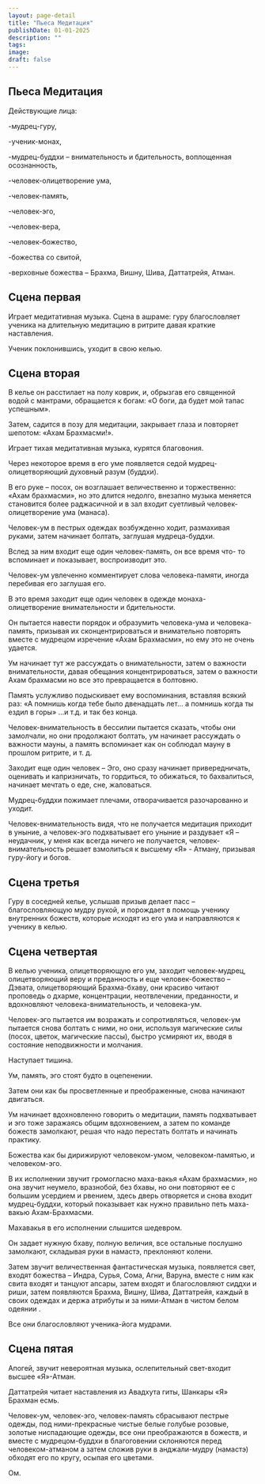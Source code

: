 ```yaml
---
layout: page-detail
title: "Пьеса Медитация"
publishDate: 01-01-2025
description: ""
tags:
image:
draft: false
---
```


## Пьеса Медитация
Действующие лица:

\-мудрец-гуру,

\-ученик-монах,

\-мудрец-буддхи – внимательность и бдительность, воплощенная осознанность,

\-человек-олицетворение ума,

\-человек-память,

\-человек-эго,

\-человек-вера,

\-человек-божество,

\-божества со свитой,

\-верховные божества – Брахма, Вишну, Шива, Даттатрейя, Атман.

## Сцена первая
Играет медитативная музыка. Сцена в ашраме: гуру благословляет ученика на длительную медитацию в ритрите давая краткие наставления.

Ученик поклонившись, уходит в свою келью.

## Сцена вторая
В келье он расстилает на полу коврик, и, обрызгав его священной водой с мантрами, обращается к богам: «О боги, да будет мой тапас успешным».

Затем, садится в позу для медитации, закрывает глаза и повторяет шепотом: «Ахам Брахмасми!».

Играет тихая медитативная музыка, курятся благовония.

Через некоторое время в его уме появляется седой мудрец-олицетворяющий духовный разум (буддхи).

В его руке – посох, он возглашает величественно и торжественно: «Ахам брахмасми», но это длится недолго, внезапно музыка меняется становится более раджасичной и в зал входит суетливый человек-олицетворение ума (манаса).

Человек-ум в пестрых одеждах возбужденно ходит, размахивая руками, затем начинает болтать, заглушая мудреца-буддхи.

Вслед за ним входит еще один человек-память, он все время что- то вспоминает и показывает, воспроизводит это.

Человек-ум увлеченно комментирует слова человека-памяти, иногда перебивая его заглушая его.

В это время заходит еще один человек в одежде монаха-олицетворение внимательности и бдительности.

Он пытается навести порядок и образумить человека-ума и человека-память, призывая их сконцентрироваться и внимательно повторять вместе с мудрецом изречение «Ахам Брахмасми», но ему это не очень удается.

Ум начинает тут же рассуждать о внимательности, затем о важности внимательности, давая обещания концентрироваться, затем о важности Ахам брахмасми но все это превращается в болтовню.

Память услужливо подыскивает ему воспоминания, вставляя всякий раз: «А помнишь когда тебе было двенадцать лет... а помнишь когда ты ездил в горы» …и т.д. и так без конца.

Человек-внимательность в бессилии пытается сказать, чтобы они замолчали, но они продолжают болтать, ум начинает рассуждать о важности мауны, а память вспоминает как он соблюдал мауну в прошлом ритрите, и т. д.

Заходит еще один человек – Эго, оно сразу начинает привередничать, оценивать и капризничать, то гордиться, то обижаться, то бахвалиться, начинает мечтать о еде, сне, жаловаться.

Мудрец-буддхи пожимает плечами, отворачивается разочарованно и уходит.

Человек-внимательность видя, что не получается медитация приходит в уныние, а человек-эго подхватывает его уныние и раздувает «Я – неудачник, у меня как всегда ничего не получается, человек-внимательность решает взмолиться к высшему «Я» - Атману, призывая гуру-йогу и богов.

## Сцена третья
Гуру в соседней келье, услышав призыв делает пасс – благословляющую мудру рукой, и порождает в помощь ученику внутренних божеств, которые исходят из его ума и направляются к ученику в келью.

## Сцена четвертая
В келью ученика, олицетворяющую его ум, заходит человек-мудрец, олицетворяющий веру и преданность и еще человек-божество – Дэвата, олицетворяющий Брахма-бхаву, они красиво читают проповедь о дхарме, концентрации, неотвлечении, преданности, и вдохновляют человека-внимательность, и человека-ум.

Человек-эго пытается им возражать и сопротивляться, человек-ум пытается снова болтать с ними, но они, используя магические силы (посох, цветок, магические пассы), быстро усмиряют их, вводя в состояние неподвижности и молчания.

Наступает тишина.

Ум, память, эго стоят будто в оцепенении.

Затем они как бы просветленные и преображенные, снова начинают двигаться.

Ум начинает вдохновленно говорить о медитации, память подхватывает и эго тоже заражаясь общим вдохновением, а затем по команде божеств замолкают, решая что надо перестать болтать и начинать практику.

Божества как бы дирижируют человеком-умом, человеком-памятью, и человеком-эго.

В их исполнении звучит громогласно маха-вакья «Ахам брахмасми», но она звучит неумело, вразнобой, без бхавы, но они повторяют ее с большим усердием и рвением, здесь дверь отворяется и снова входит мудрец-буддхи, который показывает как нужно правильно петь маха-вакью Ахам-Брахмасми.

Махавакья в его исполнении слышится шедевром.

Он задает нужную бхаву, полную величия, все остальные послушно замолкают, складывая руки в намастэ, преклоняют колени.

Затем звучит величественная фантастическая музыка, появляется свет, входят божества – Индра, Сурья, Сома, Агни, Варуна, вместе с ним как свита входят и танцуют апсары, затем входят и благословляют сиддхи и риши, затем появляются Брахма, Вишну, Шива, Даттатрейя, каждый в своих одеждах и держа атрибуты и за ними-Атман в чистом белом одеянии .

Все они благословляют ученика-йога мудрами.

## Сцена пятая
Апогей, звучит невероятная музыка, ослепительный свет-входит высшее «Я»-Атман.

Даттатрейя читает наставления из Авадхута гиты, Шанкары «Я» Брахман есмь.

Человек-ум, человек-эго, человек-память сбрасывают пестрые одежды, под ними-прекрасные чистые белые голубые розовые, золотые ниспадающие одежды, все они преображаются в божеств, и вместе с мудрецом-буддхи в благоговении склоняются перед человеком-атманом а затем сложив руки в анджали-мудру (намастэ) обходят его по кругу, осыпая его цветами.

Ом.
  
  
